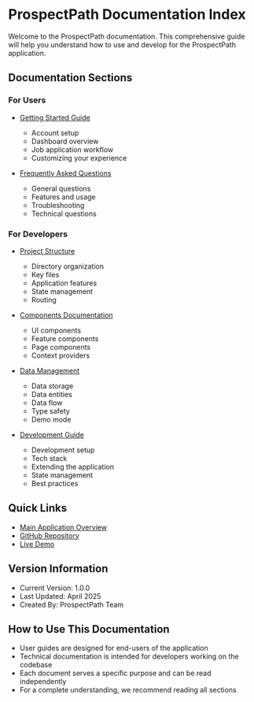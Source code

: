 # ProspectPath Documentation Index

Welcome to the ProspectPath documentation. This comprehensive guide will help you understand how to use and develop for the ProspectPath application.

## Documentation Sections

### For Users

- [Getting Started Guide](./GETTING_STARTED.md)
  - Account setup
  - Dashboard overview
  - Job application workflow
  - Customizing your experience

- [Frequently Asked Questions](./FAQ.md)
  - General questions
  - Features and usage
  - Troubleshooting
  - Technical questions

### For Developers

- [Project Structure](./PROJECT_STRUCTURE.md)
  - Directory organization
  - Key files
  - Application features
  - State management
  - Routing

- [Components Documentation](./COMPONENTS.md)
  - UI components
  - Feature components
  - Page components
  - Context providers

- [Data Management](./DATA_MANAGEMENT.md)
  - Data storage
  - Data entities
  - Data flow
  - Type safety
  - Demo mode

- [Development Guide](./DEVELOPMENT.md)
  - Development setup
  - Tech stack
  - Extending the application
  - State management
  - Best practices

## Quick Links

- [Main Application Overview](../documentation.md)
- [GitHub Repository](https://github.com/yourusername/prospectpath)
- [Live Demo](https://prospectpath-demo.example.com)

## Version Information

- Current Version: 1.0.0
- Last Updated: April 2025
- Created By: ProspectPath Team

## How to Use This Documentation

- User guides are designed for end-users of the application
- Technical documentation is intended for developers working on the codebase
- Each document serves a specific purpose and can be read independently
- For a complete understanding, we recommend reading all sections
